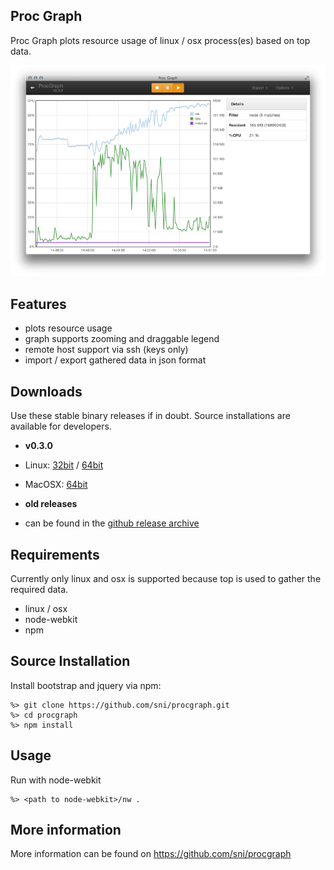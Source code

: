 ## Proc Graph ##

Proc Graph plots resource usage of linux / osx process(es) based on top data.

![Graph](resources/screenshots/graph.png)

## Features

 * plots resource usage
 * graph supports zooming and draggable legend
 * remote host support via ssh (keys only)
 * import / export gathered data in json format

## Downloads

Use these stable binary releases if in doubt. Source installations are available for developers.

* **v0.3.0**

 * Linux: [32bit](https://github.com/sni/procgraph/releases/download/v0.3.0/procgraph-0.3.0.linux.i686.tar.gz) / [64bit](https://github.com/sni/procgraph/releases/download/v0.3.0/procgraph-0.3.0.linux.x86_64.tar.gz)
 * MacOSX: [64bit](https://github.com/sni/procgraph/releases/download/v0.3.0/procgraph-0.3.0-osx.zip)

* **old releases**

 * can be found in the [github release archive](https://github.com/sni/procgraph/releases)

## Requirements

Currently only linux and osx is supported because top is used to gather the required
data.

 * linux / osx
 * node-webkit
 * npm

## Source Installation

Install bootstrap and jquery via npm:

    %> git clone https://github.com/sni/procgraph.git
    %> cd procgraph
    %> npm install

## Usage

Run with node-webkit

    %> <path to node-webkit>/nw .

## More information

More information can be found on https://github.com/sni/procgraph

